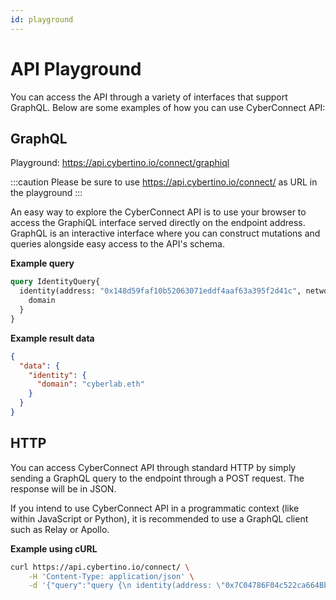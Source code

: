 ```yaml
---
id: playground
---
```


# API Playground

You can access the API through a variety of interfaces that support GraphQL. Below are some examples of how you can use CyberConnect API:

## GraphQL

Playground: https://api.cybertino.io/connect/graphiql

:::caution
Please be sure to use https://api.cybertino.io/connect/ as URL in the playground
:::

An easy way to explore the CyberConnect API is to use your browser to access the GraphiQL interface served directly on the endpoint address. GraphQL is an interactive interface where you can construct mutations and queries alongside easy access to the API's schema.

**Example query**

```graphql
query IdentityQuery{
  identity(address: "0x148d59faf10b52063071eddf4aaf63a395f2d41c", network: ETH) {
    domain
  }
}
```

**Example result data**

```json
{
  "data": {
    "identity": {
      "domain": "cyberlab.eth"
    }
  }
}
```

## HTTP

You can access CyberConnect API through standard HTTP by simply sending a GraphQL query to the endpoint through a POST request. The response will be in JSON.

If you intend to use CyberConnect API in a programmatic context (like within JavaScript or Python), it is recommended to use a GraphQL client such as Relay or Apollo.

**Example using cURL**

```bash
curl https://api.cybertino.io/connect/ \
    -H 'Content-Type: application/json' \
    -d '{"query":"query {\n identity(address: \"0x7C04786F04c522ca664Bb8b6804E0d182eec505F\") {\n ens\n\t}\n}"}'
```